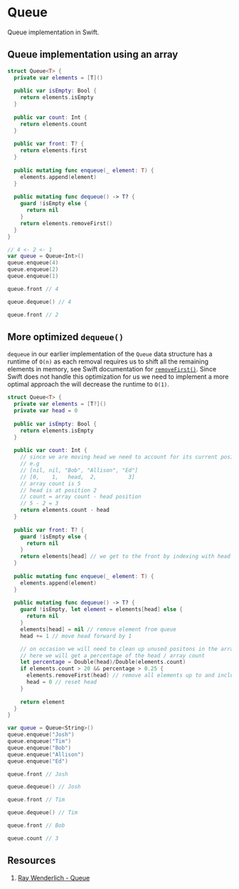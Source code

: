 # Queue

Queue implementation in Swift. 

## Queue implementation using an array 

```swift
struct Queue<T> {
  private var elements = [T]()
  
  public var isEmpty: Bool {
    return elements.isEmpty
  }
  
  public var count: Int {
    return elements.count
  }
  
  public var front: T? {
    return elements.first
  }
  
  public mutating func enqueue(_ element: T) {
    elements.append(element)
  }
  
  public mutating func dequeue() -> T? {
    guard !isEmpty else {
      return nil
    }
    return elements.removeFirst()
  }
}

// 4 <- 2 <- 1
var queue = Queue<Int>()
queue.enqueue(4)
queue.enqueue(2)
queue.enqueue(1)

queue.front // 4

queue.dequeue() // 4

queue.front // 2
```

## More optimized `dequeue()`

`dequeue` in our earlier implementation of the `Queue` data structure has a runtime of `O(n)` as each removal requires us to shift all the remaining elements in memory, see Swift documentation for [`removeFirst()`](https://developer.apple.com/documentation/swift/array/2884646-removefirst). Since Swift does not handle this optimization for us we need to implement a more optimal approach the will decrease the runtime to `O(1)`.

```swift
struct Queue<T> {
  private var elements = [T?]()
  private var head = 0
  
  public var isEmpty: Bool {
    return elements.isEmpty
  }
  
  public var count: Int {
    // since we are moving head we need to account for its current position
    // e.g
    // [nil, nil, "Bob", "Allison", "Ed"]
    // [0,    1,   head,  2,          3]
    // array count is 5
    // head is at position 2
    // count = array count - head position
    // 5 - 2 = 3
    return elements.count - head
  }
  
  public var front: T? {
    guard !isEmpty else {
      return nil
    }
    return elements[head] // we get to the front by indexing with head's position
  }
  
  public mutating func enqueue(_ element: T) {
    elements.append(element)
  }
  
  public mutating func dequeue() -> T? {
    guard !isEmpty, let element = elements[head] else {
      return nil
    }
    elements[head] = nil // remove element from queue
    head += 1 // move head forward by 1

    // on occasion we will need to clean up unused positons in the array (house-cleaning)
    // here we will get a percentage of the head / array count
    let percentage = Double(head)/Double(elements.count)
    if elements.count > 20 && percentage > 0.25 {
      elements.removeFirst(head) // remove all elements up to and including the head index
      head = 0 // reset head
    }
    
    return element
  }
}

var queue = Queue<String>()
queue.enqueue("Josh")
queue.enqueue("Tim")
queue.enqueue("Bob")
queue.enqueue("Allison")
queue.enqueue("Ed")

queue.front // Josh

queue.dequeue() // Josh

queue.front // Tim

queue.dequeue() // Tim

queue.front // Bob

queue.count // 3
```

## Resources 

1. [Ray Wenderlich - Queue](https://github.com/raywenderlich/swift-algorithm-club/tree/master/Queue)
